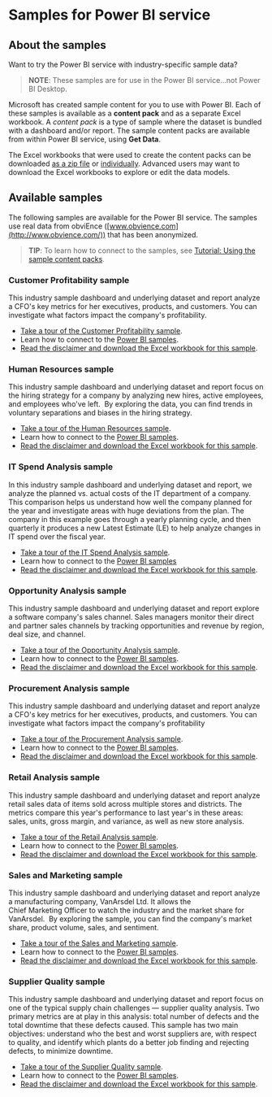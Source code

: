﻿<properties
   pageTitle="Samples for Power BI"
   description="Sample content packs and datasets for Power BI"
   services="powerbi"
   documentationCenter=""
   authors="amac"
   manager="mblythe"
   backup=""
   editor=""
   tags=""
   qualityFocus="monitoring"
   qualityDate="05/25/2016"/>

<tags
   ms.service="powerbi"
   ms.devlang="NA"
   ms.topic="article"
   ms.tgt_pltfrm="NA"
   ms.workload="powerbi"
   ms.date="02/16/2016"
   ms.author="amac"/>

# Samples for Power BI service

## About the samples

Want to try the Power BI service with industry-specific sample data?  

>**NOTE**: These samples are for use in the Power BI service...not Power BI Desktop.

Microsoft has created sample content for you to use with Power BI. Each of these samples is available as a **content pack** and as a separate Excel workbook. A *content pack* is a type of sample where the dataset is bundled with a dashboard and/or report. The sample content packs are available from within Power BI service, using **Get Data**.   

The Excel workbooks that were used to create the content packs can be downloaded [as a zip file](http://go.microsoft.com/fwlink/?LinkId=535020) or [individually](powerbi-sample-downloads.md). Advanced users may want to download the Excel workbooks to explore or edit the data models.

## Available samples

The following samples are available for the Power BI service. The samples use real data from
obviEnce ([www.obvience.com](http://www.obvience.com/)) that has been anonymized.

>**TIP**: To learn how to connect to the samples,
 see [Tutorial: Using the sample content packs](powerbi-sample-tutorial-connect-to-the-samples.md).


### Customer Profitability sample  
This industry sample dashboard and underlying dataset and report analyze a CFO's key metrics for her executives, products, and customers. You can investigate what factors impact the company's profitability.

-   [Take a tour of the Customer Profitability sample](powerbi-sample-customer-profitability-take-a-tour.md).
-   Learn how to connect to the [Power BI samples](powerbi-sample-tutorial-connect-to-the-samples.md).
-   [Read the disclaimer and download the Excel workbook for this sample](http://go.microsoft.com/fwlink/?LinkId=528592).

### Human Resources sample  
This industry sample dashboard and underlying dataset and report focus on the hiring strategy for a company by analyzing new hires, active employees, and employees who've left.  By exploring the data, you can find trends in voluntary separations and biases in the hiring strategy.

-   [Take a tour of the Human Resources sample](powerbi-sample-human-resources-take-a-tour.md).
-   Learn how to connect to the [Power BI samples](powerbi-sample-tutorial-connect-to-the-samples.md).
-   [Read the disclaimer and download the Excel workbook for this sample](http://go.microsoft.com/fwlink/?LinkId=528592).

### IT Spend Analysis sample  
In this industry sample dashboard and underlying dataset and report, we analyze the planned vs. actual costs of the IT department of a company. This comparison helps us understand how well the company planned for the year and investigate areas with huge deviations from the plan. The company in this example goes through a yearly planning cycle, and then quarterly it produces a new Latest Estimate (LE) to help analyze changes in IT spend over the fiscal year.

-   [Take a tour of the IT Spend Analysis sample](powerbi-sample-it-spend-analysis-take-a-tour.md).
-   Learn how to connect to the [Power BI samples](powerbi-sample-tutorial-connect-to-the-samples.md)
-   [Read the disclaimer and download the Excel workbook for this sample](http://go.microsoft.com/fwlink/?LinkId=528592).

### Opportunity Analysis sample  
This industry sample dashboard and underlying dataset and report explore a software company's sales channel. Sales managers monitor their direct and partner sales channels by tracking opportunities and revenue by region, deal size, and channel.

-   [Take a tour of the Opportunity Analysis sample](powerbi-sample-opportunity-analysis-take-a-tour.md).
-   Learn how to connect to the [Power BI samples](powerbi-sample-tutorial-connect-to-the-samples.md).
-   [Read the disclaimer and download the Excel workbook for this sample](http://go.microsoft.com/fwlink/?LinkId=528592).

### Procurement Analysis sample  
This industry sample dashboard and underlying dataset and report analyze a CFO's key metrics for her executives, products, and customers. You can investigate what factors impact the company's profitability

-   [Take a tour of the Procurement Analysis sample](powerbi-sample-procurement-analysis-take-a-tour.md).
-   Learn how to connect to the [Power BI samples](powerbi-sample-tutorial-connect-to-the-samples.md).
-   [Read the disclaimer and download the Excel workbook for this sample](http://go.microsoft.com/fwlink/?LinkId=528592).

### Retail Analysis sample  
This industry sample dashboard and underlying dataset and report analyze retail sales data of items sold across multiple stores and districts. The metrics compare this year's performance to last year's in these areas: sales, units, gross margin, and variance, as well as new store analysis.

-   [Take a tour of the Retail Analysis sample](powerbi-sample-retail-analysis-take-a-tour.md).
-   Learn how to connect to the [Power BI samples](powerbi-sample-tutorial-connect-to-the-samples.md).
-   [Read the disclaimer and download the Excel workbook for this sample](http://go.microsoft.com/fwlink/?LinkId=528592).

### Sales and Marketing sample  
This industry sample dashboard and underlying dataset and report analyze a manufacturing company, VanArsdel Ltd. It allows the Chief Marketing Officer to watch the industry and the market share for VanArsdel.  By exploring the sample, you can find the company's market share, product volume, sales, and sentiment.

-   [Take a tour of the Sales and Marketing sample](powerbi-sample-sales-and-marketing-take-a-tour.md).
-   Learn how to connect to the [Power BI samples](powerbi-sample-tutorial-connect-to-the-samples.md).
-   [Read the disclaimer and download the Excel workbook for this sample](http://go.microsoft.com/fwlink/?LinkId=528592).

### Supplier Quality sample  
This industry sample dashboard and underlying dataset and report focus on one of the typical supply chain challenges — supplier quality analysis. Two primary metrics are at play in this analysis: total number of defects and the total downtime that these defects caused. This sample has two main objectives: understand who the best and worst suppliers are, with respect to quality, and identify which plants do a better job finding and rejecting defects, to minimize downtime.

-   [Take a tour of the Supplier Quality sample](powerbi-sample-supplier-quality-analysis-take-a-tour.md).
-   Learn how to connect to the [Power BI samples](powerbi-sample-tutorial-connect-to-the-samples.md).
-   [Read the disclaimer and download the Excel workbook for this sample](http://go.microsoft.com/fwlink/?LinkId=528592).
